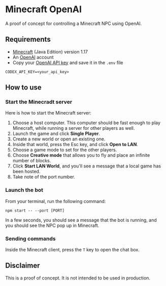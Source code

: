 # Minecraft OpenAI

A proof of concept for controlling a Minecraft NPC using OpenAI.

## Requirements

- [Minecraft](https://www.minecraft.net/en-us/get-minecraft) (Java Edition) version 1.17
- An [OpenAI](https://openai.com) account 
- Copy your [OpenAI API key](https://beta.openai.com/account/api-keys) and save it in the `.env` file

```
CODEX_API_KEY=<your_api_key>
```

## How to use

### Start the Minecradt server

Here is how to start the Minecraft server:

1. Choose a host computer. This computer should be fast enough to play Minecraft, while running a server for other players as well.
2. Launch the game and click **Single Player**.
3. Create a new world or open an existing one. 
4. Inside that world, press the Esc key, and click **Open to LAN**. 
5. Choose a game mode to set for the other players.
6. Choose **Creative mode** that allows you to fly and place an infinite number of blocks.
7. Click **Start LAN World**, and you'll see a message that a local game has been hosted.
8. Take note of the port number.

### Launch the bot

From your terminal, run the following command:

```
npm start -- --port [PORT]
```

In a few seconds, you should see a message that the bot is running, and you should see the NPC pop up in Minecraft.

### Sending commands

Inside the Minecraft client, press the `T` key to open the chat box.

## Disclaimer

This is a proof of concept. It is not intended to be used in production.